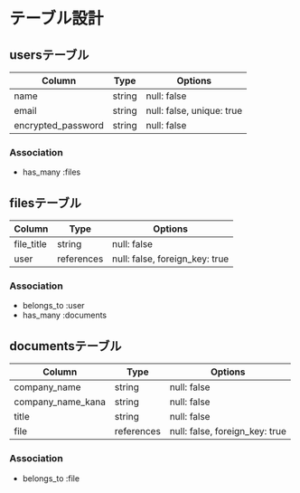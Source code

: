 # テーブル設計

## usersテーブル

|Column              |Type    |Options                    |
|--------------------|--------|---------------------------|
| name               | string | null: false               |
| email              | string | null: false, unique: true |
| encrypted_password | string | null: false               |

### Association
- has_many :files



## filesテーブル

|Column                  |Type        |Options                         |
|------------------------|------------|--------------------------------|
| file_title             | string     | null: false                    |
| user                   | references | null: false, foreign_key: true |

### Association
- belongs_to :user
- has_many :documents



## documentsテーブル

|Column             |Type        |Options                         |
|-------------------|------------|--------------------------------|
| company_name      | string     | null: false                    |
| company_name_kana | string     | null: false                    |
| title             | string     | null: false                    |
| file              | references | null: false, foreign_key: true |

### Association
- belongs_to :file
